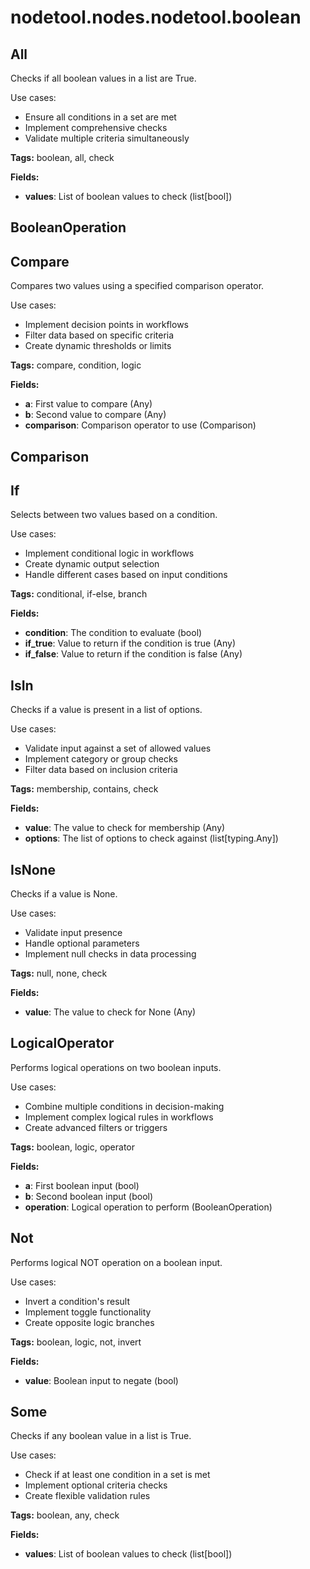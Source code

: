 # nodetool.nodes.nodetool.boolean

## All

Checks if all boolean values in a list are True.

Use cases:
- Ensure all conditions in a set are met
- Implement comprehensive checks
- Validate multiple criteria simultaneously

**Tags:** boolean, all, check

**Fields:**
- **values**: List of boolean values to check (list[bool])


## BooleanOperation

## Compare

Compares two values using a specified comparison operator.

Use cases:
- Implement decision points in workflows
- Filter data based on specific criteria
- Create dynamic thresholds or limits

**Tags:** compare, condition, logic

**Fields:**
- **a**: First value to compare (Any)
- **b**: Second value to compare (Any)
- **comparison**: Comparison operator to use (Comparison)


## Comparison

## If

Selects between two values based on a condition.

Use cases:
- Implement conditional logic in workflows
- Create dynamic output selection
- Handle different cases based on input conditions

**Tags:** conditional, if-else, branch

**Fields:**
- **condition**: The condition to evaluate (bool)
- **if_true**: Value to return if the condition is true (Any)
- **if_false**: Value to return if the condition is false (Any)


## IsIn

Checks if a value is present in a list of options.

Use cases:
- Validate input against a set of allowed values
- Implement category or group checks
- Filter data based on inclusion criteria

**Tags:** membership, contains, check

**Fields:**
- **value**: The value to check for membership (Any)
- **options**: The list of options to check against (list[typing.Any])


## IsNone

Checks if a value is None.

Use cases:
- Validate input presence
- Handle optional parameters
- Implement null checks in data processing

**Tags:** null, none, check

**Fields:**
- **value**: The value to check for None (Any)


## LogicalOperator

Performs logical operations on two boolean inputs.

Use cases:
- Combine multiple conditions in decision-making
- Implement complex logical rules in workflows
- Create advanced filters or triggers

**Tags:** boolean, logic, operator

**Fields:**
- **a**: First boolean input (bool)
- **b**: Second boolean input (bool)
- **operation**: Logical operation to perform (BooleanOperation)


## Not

Performs logical NOT operation on a boolean input.

Use cases:
- Invert a condition's result
- Implement toggle functionality
- Create opposite logic branches

**Tags:** boolean, logic, not, invert

**Fields:**
- **value**: Boolean input to negate (bool)


## Some

Checks if any boolean value in a list is True.

Use cases:
- Check if at least one condition in a set is met
- Implement optional criteria checks
- Create flexible validation rules

**Tags:** boolean, any, check

**Fields:**
- **values**: List of boolean values to check (list[bool])


